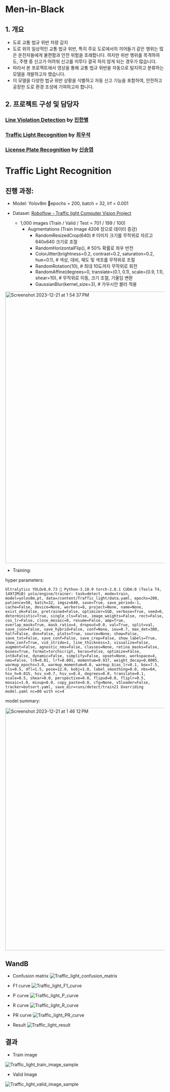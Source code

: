 # Men-in-Black

## 1. 개요
- 도로 교통 법규 위반 차량 감지
- 도로 위의 일상적인 교통 법규 위반, 특히 주요 도로에서의 끼어들기 같은 행위는 많은 운전자들에게 불편함과 안전 위험을 초래합니다. 하지만 위반 행위를 목격하여도, 주행 중 신고가 어려워 신고를 미루다 결국 하지 않게 되는 경우가 많습니다.
- 따라서 본 프로젝트에서 영상을 통해 교통 법규 위반을 자동으로 탐지하고 분류하는 모델을 개발하고자 했습니다.
- 이 모델을 다양한 법규 위반 상황을 식별하고 자동 신고 기능을 포함하여, 안전하고 공장한 도로 환경 조성에 기여하고자 합니다.

## 2. 프로젝트 구성 및 담당자

### [Line Violation Detection](https://github.com/SeSAC-Men-in-Black/Men-in-Black/tree/074ad63391bab45290966de5b0f9d747f9a252ae/Line%20violation%20detection) by [진한별](https://github.com/Moonbyeol)

### [Traffic Light Recognition](https://github.com/SeSAC-Men-in-Black/Men-in-Black/tree/main/Traffic%20Light) by [최우석](https://github.com/Wangws1004)

### [License Plate Recognition](https://github.com/SeSAC-Men-in-Black/Men-in-Black/tree/main/Automatic%20License%20Plate%20Recognition) by [신승엽](https://github.comsyshin0116)


# Traffic Light Recognition

## 진행 과정:

- Model: Yolov8m epochs = 200, batch = 32, lrf = 0.001
    
- Dataset: [Roboflow - Traffic light Computer Vision Project](https://universe.roboflow.com/trafficlightdetect/traffic-light-ke5b5)
    
    - 1,000 images (Train / Valid / Test = 701 / 199 / 100)           
        - Augmentations (Train Image 4206 장으로 데이터 증강)
            - RandomResizedCrop(640)  # 이미지 크기를 무작위로 자르고 640x640 크기로 조절
            - RandomHorizontalFlip(),  # 50% 확률로 좌우 반전
            - ColorJitter(brightness=0.2, contrast=0.2, saturation=0.2, hue=0.1),  # 색상, 대비, 채도 및 색조를 무작위로 조절
            - RandomRotation(10),  # 최대 10도까지 무작위로 회전
            - RandomAffine(degrees=0, translate=(0.1, 0.1), scale=(0.9, 1.1), shear=10),  # 무작위로 이동, 크기 조절, 기울임 변환
            - GaussianBlur(kernel_size=3),  # 가우시안 블러 적용


<img width="857" alt="Screenshot 2023-12-21 at 1 54 37 PM" src="https://github.com/Wangws1004/WS_Project/assets/140369529/e5afd348-70b5-484a-9195-56a986e5f8b0">
                
- Training:
    
hyper parameters:

`Ultralytics YOLOv8.0.73 🚀 Python-3.10.9 torch-2.0.1 CUDA:0 (Tesla T4, 14972MiB)
yolo/engine/trainer: task=detect, mode=train, model=yolov8m.pt, data=/content/Traffic_light/data.yaml, epochs=200, patience=50, batch=32, imgsz=640, save=True, save_period=-1, cache=False, device=None, workers=8, project=None, name=None, exist_ok=False, pretrained=False, optimizer=SGD, verbose=True, seed=0, deterministic=True, single_cls=False, image_weights=False, rect=False, cos_lr=False, close_mosaic=0, resume=False, amp=True, overlap_mask=True, mask_ratio=4, dropout=0.0, val=True, split=val, save_json=False, save_hybrid=False, conf=None, iou=0.7, max_det=300, half=False, dnn=False, plots=True, source=None, show=False, save_txt=False, save_conf=False, save_crop=False, show_labels=True, show_conf=True, vid_stride=1, line_thickness=3, visualize=False, augment=False, agnostic_nms=False, classes=None, retina_masks=False, boxes=True, format=torchscript, keras=False, optimize=False, int8=False, dynamic=False, simplify=False, opset=None, workspace=4, nms=False, lr0=0.01, lrf=0.001, momentum=0.937, weight_decay=0.0005, warmup_epochs=3.0, warmup_momentum=0.8, warmup_bias_lr=0.1, box=7.5, cls=0.5, dfl=1.5, pose=12.0, kobj=1.0, label_smoothing=0.0, nbs=64, hsv_h=0.015, hsv_s=0.7, hsv_v=0.4, degrees=0.0, translate=0.1, scale=0.5, shear=0.0, perspective=0.0, flipud=0.0, fliplr=0.5, mosaic=1.0, mixup=0.0, copy_paste=0.0, cfg=None, v5loader=False, tracker=botsort.yaml, save_dir=runs/detect/train21
Overriding model.yaml nc=80 with nc=4`

model summary:


<img width="765" alt="Screenshot 2023-12-21 at 1 46 12 PM" src="https://github.com/Wangws1004/WS_Project/assets/140369529/e423bcc2-ccdc-4beb-b1c9-b8c7f79fc46c">

## WandB
- Confusion matrix
![Traffic_light_confusion_matrix](https://github.com/Wangws1004/WS_Project/assets/140369529/2ff90079-120c-4010-8142-2a06ed8c00cb)

- F1 curve
![Traffic_light_F1_curve](https://github.com/Wangws1004/WS_Project/assets/140369529/87105929-1d6b-4c23-8b39-99047e1e7b64)

- P curve
![Traffic_light_P_curve](https://github.com/Wangws1004/WS_Project/assets/140369529/516b5558-3293-439e-b141-739a23e90820)

- R curve
![Traffic_light_R_curve](https://github.com/Wangws1004/WS_Project/assets/140369529/6a8277b4-7657-4aeb-9a80-6b0043a995e1)

- PR curve
![Traffic_light_PR_curve](https://github.com/Wangws1004/WS_Project/assets/140369529/a34f456a-1c17-409b-8ddc-8981ff7d323f)

- Result
![Traffic_light_result](https://github.com/Wangws1004/WS_Project/assets/140369529/65ed54e7-51c8-4372-9292-aa03c3bd5b29)


## 결과
- Train image

![Traffic_light_train_image_sample](https://github.com/Wangws1004/WS_Project/assets/140369529/eceb3a9a-fb2e-41cc-9200-043aa545d870)

- Valid Image

![Traffic_light_valid_image_sample](https://github.com/Wangws1004/WS_Project/assets/140369529/fe6e84e2-43a1-488f-a316-50b9554923f5)
 


